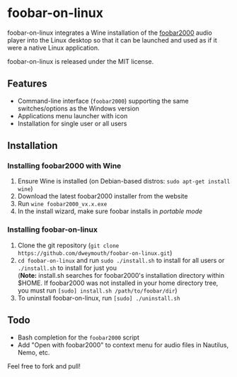 foobar-on-linux
===============

foobar-on-linux integrates a Wine installation of the [foobar2000](http://www.foobar2000.org) audio player into the Linux desktop so that it can be launched and used as if it were a native Linux application.

foobar-on-linux is released under the MIT license.

Features
--------

- Command-line interface (`foobar2000`) supporting the same switches/options as the Windows version
- Applications menu launcher with icon
- Installation for single user or all users

Installation
------------

### Installing foobar2000 with Wine

1. Ensure Wine is installed (on Debian-based distros: `sudo apt-get install wine`)
2. Download the latest foobar2000 installer from the website
3. Run `wine foobar2000_vx.x.exe`
4. In the install wizard, make sure foobar installs in *portable mode*

### Installing foobar-on-linux

1. Clone the git repository (`git clone https://github.com/dweymouth/foobar-on-linux.git`)
2. `cd foobar-on-linux` and run `sudo ./install.sh` to install for all users or `./install.sh` to install for just you<br/>
(**Note:** install.sh searches for foobar2000's installation directory within $HOME. If foobar2000 was not installed in your home directory tree, you must run `[sudo] install.sh /path/to/foobar/dir`)
3. To uninstall foobar-on-linux, run `[sudo] ./uninstall.sh`

Todo
----

- Bash completion for the `foobar2000` script
- Add "Open with foobar2000" to context menu for audio files in Nautilus, Nemo, etc.

Feel free to fork and pull!
